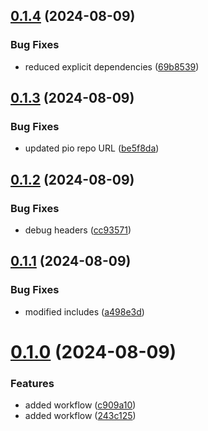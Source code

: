 ## [0.1.4](https://github.com/ErikMeinders/esp32_switchbot_api/compare/v0.1.3...v0.1.4) (2024-08-09)


### Bug Fixes

* reduced explicit dependencies ([69b8539](https://github.com/ErikMeinders/esp32_switchbot_api/commit/69b85397988c131584ded29b5c30dddc06441fd7))

## [0.1.3](https://github.com/ErikMeinders/esp32_switchbot_api/compare/v0.1.2...v0.1.3) (2024-08-09)


### Bug Fixes

* updated pio repo URL ([be5f8da](https://github.com/ErikMeinders/esp32_switchbot_api/commit/be5f8da4c25867761247f8ee217b4b68e83d4b73))

## [0.1.2](https://github.com/ErikMeinders/esp32_switchbot_api/compare/v0.1.1...v0.1.2) (2024-08-09)


### Bug Fixes

* debug headers ([cc93571](https://github.com/ErikMeinders/esp32_switchbot_api/commit/cc935712402776d5878f76663865b6254d64014c))

## [0.1.1](https://github.com/ErikMeinders/esp32_switchbot_api/compare/v0.1.0...v0.1.1) (2024-08-09)


### Bug Fixes

* modified includes ([a498e3d](https://github.com/ErikMeinders/esp32_switchbot_api/commit/a498e3db20df9dd02a254b243fd47b193de7b0d7))

# [0.1.0](https://github.com/ErikMeinders/esp32_switchbot_api/compare/v0.0.0...v0.1.0) (2024-08-09)


### Features

* added workflow ([c909a10](https://github.com/ErikMeinders/esp32_switchbot_api/commit/c909a109ea1f30d2555b982098f7e983846755a7))
* added workflow ([243c125](https://github.com/ErikMeinders/esp32_switchbot_api/commit/243c125bb0cfe40261519cfb817d536eeab17c5e))
